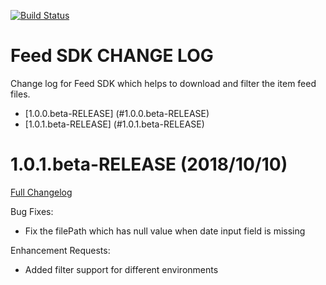 [![Build Status](https://travis-ci.org/eBay/FeedSDK.svg?branch=master)](https://travis-ci.org/eBay/FeedSDK)

Feed SDK CHANGE LOG
====================
Change log for Feed SDK which helps to download and filter the item feed files.
* [1.0.0.beta-RELEASE] (#1.0.0.beta-RELEASE)
* [1.0.1.beta-RELEASE] (#1.0.1.beta-RELEASE)

# 1.0.1.beta-RELEASE (2018/10/10)
[Full Changelog](https://github.com/eBay/FeedSDK/compare/1.0.0.beta-RELEASE...1.0.1.beta-RELEASE)


Bug Fixes:
* Fix the filePath which has null value when date input field is missing

Enhancement Requests:
* Added filter support for different environments